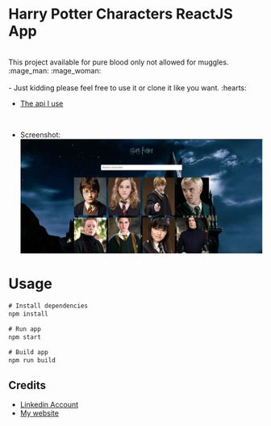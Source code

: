 # Harry Potter Characters ReactJS App
</br>
This project available for pure blood only not allowed for muggles. :mage_man:	:mage_woman:	
</br>
</br>
- Just kidding please feel free to use it or clone it like you want. :hearts:	
</br>

- [The api I use](https://hp-api.herokuapp.com/)
</br>

- Screenshot:
![image](src/img/screenshot.jpg)

# Usage

```
# Install dependencies
npm install
```

```
# Run app
npm start
```

```
# Build app
npm run build
```
Credits
-------
- [Linkedin Account](https://www.somar-kesen.com/)  </br>
- [My website](https://www.somar-kesen.com/)
